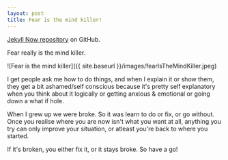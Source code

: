 ```yaml
---
layout: post
title: Fear is the mind killer!
---
```


[Jekyll Now repository](https://github.com/barryclark/jekyll-now) on GitHub.

Fear really is the mind killer.

![Fear is the mind killer]({{ site.baseurl }}/images/fearIsTheMindKiller.jpeg)

I get people ask me how to do things, and when I explain it or show them, they get a bit ashamed/self conscious because it's pretty self explanatory when you think about it logically or getting anxious & emotional or going down a what if hole.

When I grew up we were broke.  So it was learn to do or fix, or go without.  Once you realise where you are now isn't what you want at all, anything you try can only improve your situation, or atleast you're back to where you started.

If it's broken, you either fix it, or it stays broke.  So have a go!